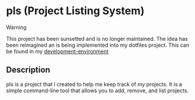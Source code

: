 # pls (Project Listing System)

> [!WARNING]
> This project has been sunsetted and is no longer maintained.
> The idea has been reimagined an is being implemented into my dotfiles project. This can be found in my [development-environment](https://github.com/JackPlowman/development-environment)

## Description

pls is a project that I created to help me keep track of my projects. It is a simple command-line tool that allows you to add, remove, and list projects.

